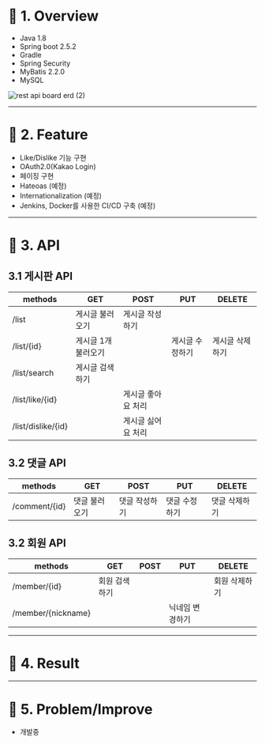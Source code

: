 # :pushpin: 1. Overview
* Java 1.8
* Spring boot 2.5.2
* Gradle
* Spring Security
* MyBatis 2.2.0
* MySQL

![rest api board erd (2)](https://user-images.githubusercontent.com/52540882/127375384-6be6398f-6809-493f-91a9-602ce3e8219f.jpg)
      

****
# :pushpin: 2. Feature
* Like/Dislike 기능 구현
* OAuth2.0(Kakao Login)
* 페이징 구현
* Hateoas (예정)
* Internationalization (예정)
* Jenkins, Docker를 사용한 CI/CD 구축 (예정)


****
# :pushpin: 3. API
## 3.1 게시판 API
|methods|GET|POST|PUT|DELETE|
|------|---|---|---|---|
|/list|게시글 불러오기|게시글 작성하기|
|/list/{id}|게시글 1개 불러오기||게시글 수정하기|게시글 삭제하기|
|/list/search|게시글 검색하기|||
|/list/like/{id}||게시글 좋아요 처리||
|/list/dislike/{id}||게시글 싫어요 처리||   
   
      
## 3.2 댓글 API
|methods|GET|POST|PUT|DELETE|
|------|---|---|---|---|
|/comment/{id}|댓글 불러오기|댓글 작성하기|댓글 수정하기|댓글 삭제하기
   
      
## 3.2 회원 API
|methods|GET|POST|PUT|DELETE|
|------|---|---|---|---|
|/member/{id}|회원 검색하기|||회원 삭제하기
|/member/{nickname}|||닉네임 변경하기|
****

         
# :pushpin: 4. Result

         
****
# :pushpin: 5. Problem/Improve
* 개발중
